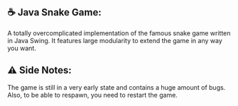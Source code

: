 ## :coffee: Java Snake Game:

A totally overcomplicated implementation of the famous snake game written in Java Swing. It features large modularity to extend the game in any way you want.

## :warning: Side Notes:

The game is still in a very early state and contains a huge amount of bugs. Also, to be able to respawn, you need to restart the game.